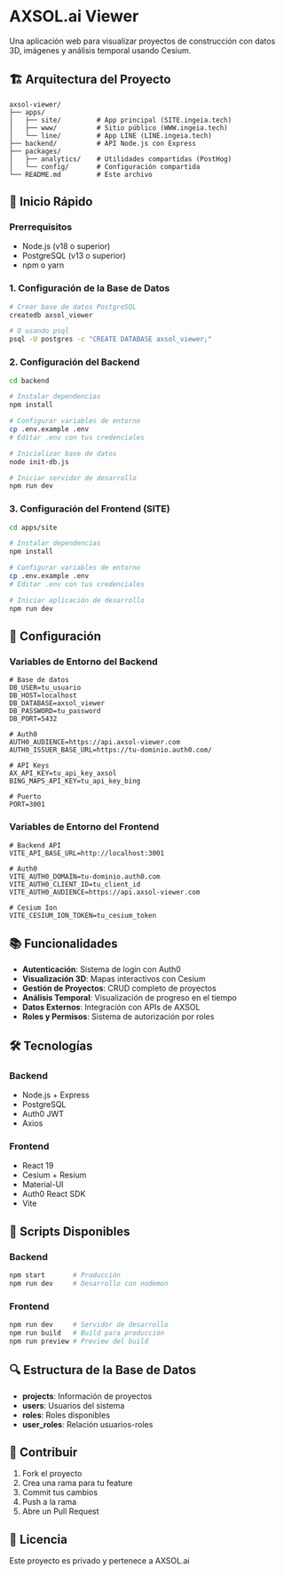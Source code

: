 # AXSOL.ai Viewer

Una aplicación web para visualizar proyectos de construcción con datos 3D, imágenes y análisis temporal usando Cesium.

## 🏗️ Arquitectura del Proyecto

```
axsol-viewer/
├── apps/
│   ├── site/         # App principal (SITE.ingeia.tech)
│   ├── www/          # Sitio público (WWW.ingeia.tech)
│   └── line/         # App LINE (LINE.ingeia.tech)
├── backend/          # API Node.js con Express
├── packages/
│   ├── analytics/    # Utilidades compartidas (PostHog)
│   └── config/       # Configuración compartida
└── README.md         # Este archivo
```

## 🚀 Inicio Rápido

### Prerrequisitos

- Node.js (v18 o superior)
- PostgreSQL (v13 o superior)
- npm o yarn

### 1. Configuración de la Base de Datos

```bash
# Crear base de datos PostgreSQL
createdb axsol_viewer

# O usando psql
psql -U postgres -c "CREATE DATABASE axsol_viewer;"
```

### 2. Configuración del Backend

```bash
cd backend

# Instalar dependencias
npm install

# Configurar variables de entorno
cp .env.example .env
# Editar .env con tus credenciales

# Inicializar base de datos
node init-db.js

# Iniciar servidor de desarrollo
npm run dev
```

### 3. Configuración del Frontend (SITE)

```bash
cd apps/site

# Instalar dependencias
npm install

# Configurar variables de entorno
cp .env.example .env
# Editar .env con tus credenciales

# Iniciar aplicación de desarrollo
npm run dev
```

## 🔧 Configuración

### Variables de Entorno del Backend

```env
# Base de datos
DB_USER=tu_usuario
DB_HOST=localhost
DB_DATABASE=axsol_viewer
DB_PASSWORD=tu_password
DB_PORT=5432

# Auth0
AUTH0_AUDIENCE=https://api.axsol-viewer.com
AUTH0_ISSUER_BASE_URL=https://tu-dominio.auth0.com/

# API Keys
AX_API_KEY=tu_api_key_axsol
BING_MAPS_API_KEY=tu_api_key_bing

# Puerto
PORT=3001
```

### Variables de Entorno del Frontend

```env
# Backend API
VITE_API_BASE_URL=http://localhost:3001

# Auth0
VITE_AUTH0_DOMAIN=tu-dominio.auth0.com
VITE_AUTH0_CLIENT_ID=tu_client_id
VITE_AUTH0_AUDIENCE=https://api.axsol-viewer.com

# Cesium Ion
VITE_CESIUM_ION_TOKEN=tu_cesium_token
```

## 📚 Funcionalidades

- **Autenticación**: Sistema de login con Auth0
- **Visualización 3D**: Mapas interactivos con Cesium
- **Gestión de Proyectos**: CRUD completo de proyectos
- **Análisis Temporal**: Visualización de progreso en el tiempo
- **Datos Externos**: Integración con APIs de AXSOL
- **Roles y Permisos**: Sistema de autorización por roles

## 🛠️ Tecnologías

### Backend
- Node.js + Express
- PostgreSQL
- Auth0 JWT
- Axios

### Frontend
- React 19
- Cesium + Resium
- Material-UI
- Auth0 React SDK
- Vite

## 📖 Scripts Disponibles

### Backend
```bash
npm start       # Producción
npm run dev     # Desarrollo con nodemon
```

### Frontend
```bash
npm run dev     # Servidor de desarrollo
npm run build   # Build para producción
npm run preview # Preview del build
```

## 🔍 Estructura de la Base de Datos

- **projects**: Información de proyectos
- **users**: Usuarios del sistema
- **roles**: Roles disponibles
- **user_roles**: Relación usuarios-roles

## 🤝 Contribuir

1. Fork el proyecto
2. Crea una rama para tu feature
3. Commit tus cambios
4. Push a la rama
5. Abre un Pull Request

## 📄 Licencia

Este proyecto es privado y pertenece a AXSOL.ai
